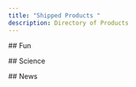 ```yaml
---
title: "Shipped Products "
description: Directory of Products
---
```

#﻿# Fun

#﻿# Science

#﻿# News